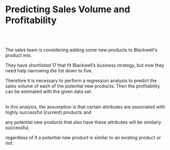 # Predicting Sales Volume and Profitability
<br>
<br>

The sales team is considering adding some new products to Blackwell's product mix. 

They have shortlisted 17 that fit Blackwell’s business strategy, but now they need help narrowing the list down to five. 

Therefore it is necessary to perform a regression analysis to predict the sales volume of each of the potential new products. Then the profitability can be estimated with the given data set. 
<br>
<br>


In this analysis, the assumption is that certain attributes are associated with highly successful (current) products and

any potential new products that also have these attributes will be similarly successful, 

regardless of if a potential new product is similar to an existing product or not.
